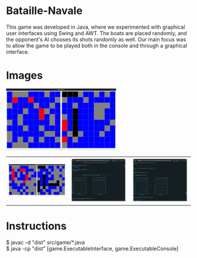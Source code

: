 # Bataille-Navale
This game was developed in Java, where we experimented with graphical user interfaces using Swing and AWT. The boats are placed randomly, and the opponent's AI chooses its shots randomly as well. Our main focus was to allow the game to be played both in the console and through a graphical interface.

# Images
<img src="images/game_2_1.png" width="300"/>
<table>
  <tr>
  	<td><img src="images/game_2_2.png" width="300"/></td>
    <td><img src="images/game_2_3.png" width="300"/></td>
    <td><img src="images/game_2_4.png" width="300"/></td>
  </tr>
</table>

# Instructions
$ javac -d \"dist\" src/game/*.java<br>$ java -cp \"dist\" [game.ExecutableInterface, game.ExecutableConsole]